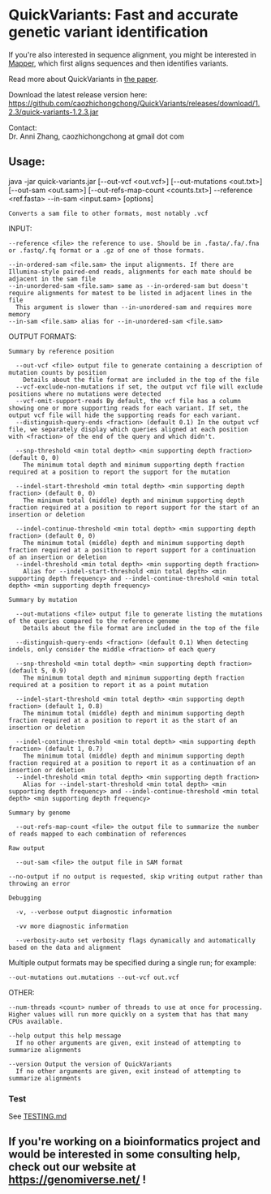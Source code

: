 # QuickVariants: Fast and accurate genetic variant identification

If you're also interested in sequence alignment, you might be interested in [Mapper](https://github.com/mathjeff/mapper), which first aligns sequences and then identifies variants.

Read more about QuickVariants in [the paper](https://bmcbiol.biomedcentral.com/articles/10.1186/s12915-024-01891-4).

Download the latest release version here: https://github.com/caozhichongchong/QuickVariants/releases/download/1.2.3/quick-variants-1.2.3.jar

Contact:\
 Dr. Anni Zhang, caozhichongchong at gmail dot com

## Usage:
  java -jar quick-variants.jar [--out-vcf <out.vcf>] [--out-mutations <out.txt>] [--out-sam <out.sam>] [--out-refs-map-count <counts.txt>] --reference <ref.fasta> --in-sam <input.sam> [options]

    Converts a sam file to other formats, most notably .vcf

  INPUT:

    --reference <file> the reference to use. Should be in .fasta/.fa/.fna or .fastq/.fq format or a .gz of one of those formats.

    --in-ordered-sam <file.sam> the input alignments. If there are Illumina-style paired-end reads, alignments for each mate should be adjacent in the sam file
    --in-unordered-sam <file.sam> same as --in-ordered-sam but doesn't require alignments for matest to be listed in adjacent lines in the file
      This argument is slower than --in-unordered-sam and requires more memory
    --in-sam <file.sam> alias for --in-unordered-sam <file.sam>

  OUTPUT FORMATS:

    Summary by reference position

      --out-vcf <file> output file to generate containing a description of mutation counts by position
        Details about the file format are included in the top of the file
      --vcf-exclude-non-mutations if set, the output vcf file will exclude positions where no mutations were detected
      --vcf-omit-support-reads By default, the vcf file has a column showing one or more supporting reads for each variant. If set, the output vcf file will hide the supporting reads for each variant.
      --distinguish-query-ends <fraction> (default 0.1) In the output vcf file, we separately display which queries aligned at each position with <fraction> of the end of the query and which didn't.

      --snp-threshold <min total depth> <min supporting depth fraction> (default 0, 0)
        The minimum total depth and minimum supporting depth fraction required at a position to report the support for the mutation

      --indel-start-threshold <min total depth> <min supporting depth fraction> (default 0, 0)
        The minimum total (middle) depth and minimum supporting depth fraction required at a position to report support for the start of an insertion or deletion

      --indel-continue-threshold <min total depth> <min supporting depth fraction> (default 0, 0)
        The minimum total (middle) depth and minimum supporting depth fraction required at a position to report support for a continuation of an insertion or deletion
      --indel-threshold <min total depth> <min supporting depth fraction>
        Alias for --indel-start-threshold <min total depth> <min supporting depth frequency> and --indel-continue-threshold <min total depth> <min supporting depth frequency>

    Summary by mutation

      --out-mutations <file> output file to generate listing the mutations of the queries compared to the reference genome
        Details about the file format are included in the top of the file

      --distinguish-query-ends <fraction> (default 0.1) When detecting indels, only consider the middle <fraction> of each query

      --snp-threshold <min total depth> <min supporting depth fraction> (default 5, 0.9)
        The minimum total depth and minimum supporting depth fraction required at a position to report it as a point mutation

      --indel-start-threshold <min total depth> <min supporting depth fraction> (default 1, 0.8)
        The minimum total (middle) depth and minimum supporting depth fraction required at a position to report it as the start of an insertion or deletion

      --indel-continue-threshold <min total depth> <min supporting depth fraction> (default 1, 0.7)
        The minimum total (middle) depth and minimum supporting depth fraction required at a position to report it as a continuation of an insertion or deletion
      --indel-threshold <min total depth> <min supporting depth fraction>
        Alias for --indel-start-threshold <min total depth> <min supporting depth frequency> and --indel-continue-threshold <min total depth> <min supporting depth frequency>

    Summary by genome

      --out-refs-map-count <file> the output file to summarize the number of reads mapped to each combination of references

    Raw output

      --out-sam <file> the output file in SAM format

    --no-output if no output is requested, skip writing output rather than throwing an error

    Debugging

      -v, --verbose output diagnostic information

      -vv more diagnostic information

      --verbosity-auto set verbosity flags dynamically and automatically based on the data and alignment

  Multiple output formats may be specified during a single run; for example:

    --out-mutations out.mutations --out-vcf out.vcf

  OTHER:

    --num-threads <count> number of threads to use at once for processing. Higher values will run more quickly on a system that has that many CPUs available.

    --help output this help message
      If no other arguments are given, exit instead of attempting to summarize alignments

    --version Output the version of QuickVariants
      If no other arguments are given, exit instead of attempting to summarize alignments


### Test

See [TESTING.md](TESTING.md)

## If you're working on a bioinformatics project and would be interested in some consulting help, check out our website at https://genomiverse.net/ !
